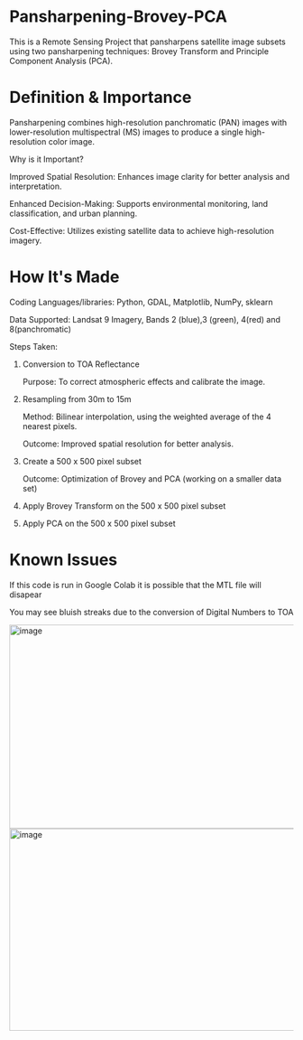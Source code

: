 # Pansharpening-Brovey-PCA
This is a Remote Sensing Project that pansharpens satellite image subsets using two pansharpening techniques: Brovey Transform and Principle Component Analysis (PCA).

# Definition & Importance
Pansharpening combines high-resolution panchromatic (PAN) images with lower-resolution multispectral (MS) images to produce a single high-resolution color image.

Why is it Important?

Improved Spatial Resolution: Enhances image clarity for better analysis and interpretation.

Enhanced Decision-Making: Supports environmental monitoring, land classification, and urban planning.

Cost-Effective: Utilizes existing satellite data to achieve high-resolution imagery.

# How It's Made
Coding Languages/libraries: Python, GDAL, Matplotlib, NumPy, sklearn

Data Supported: Landsat 9 Imagery, Bands 2 (blue),3 (green), 4(red) and 8(panchromatic)

Steps Taken:
1) Conversion to TOA Reflectance
   
    Purpose: To correct atmospheric effects and calibrate the image.
3) Resampling from 30m to 15m
   
    Method: Bilinear interpolation, using the weighted average of the 4 nearest pixels.
   
    Outcome: Improved spatial resolution for better analysis.
5) Create a 500 x 500 pixel subset
   
   Outcome: Optimization of Brovey and PCA (working on a smaller data set)
7) Apply Brovey Transform on the 500 x 500 pixel subset
8) Apply PCA on the 500 x 500 pixel subset

# Known Issues
If this code is run in Google Colab it is possible that the MTL file will disapear 

You may see bluish streaks due to the conversion of Digital Numbers to TOA

<img width="750" height="361" alt="image" src="https://github.com/user-attachments/assets/b4aeef8b-0f89-4ae9-8e3d-ea61ed6fbd15" />

<img width="758" height="358" alt="image" src="https://github.com/user-attachments/assets/1dd9c64e-6302-4024-8a2e-9876575c0bad" />


